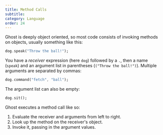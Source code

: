 ```yaml
---
title: Method Calls
subtitle:
category: Language
order: 24
---
```


Ghost is deeply object oriented, so most code consists of invoking methods on objects, usually something like this:

```dart
dog.speak("Throw the ball!");
```

You have a _receiver_ expression (here `dog`) followed by a `.`, then a name (`speak`) and an argument list in parentheses (`("Throw the ball!")`). Multiple arguments are separated by commas:

```dart
dog.command("fetch", "ball");
```

The argument list can also be empty:

```dart
dog.sit();
```

Ghost executes a method call like so:

1. Evaluate the receiver and arguments from left to right.
2. Look up the method on the receiver's object.
3. Invoke it, passing in the argument values.